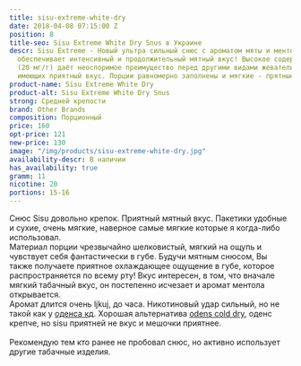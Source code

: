 ```yaml
---
title: sisu-extreme-white-dry
date: 2018-04-08 07:15:00 Z
position: 8
title-seo: Sisu Extreme White Dry Snus в Украине
descr: Sisu Extreme - Новый ультра сильный снюс с ароматом мяты и ментола, который
  обеспечивает интенсивный и продолжительный мятный вкус! Высокое содержание никотина
  (20 мг/г) даёт неоспоримое преимущество перед другими видами жевательного табака,
  имеющих приятный вкус. Порции равномерно заполнены и мягкие - прятные на ощупь!
product-name: Sisu Extreme White Dry
product-alt: Sisu Extreme White Dry Snus
strong: Средней крепости
brand: Other Brands
composition: Порционный
price: 160
opt-price: 121
new-price: 130
image: "/img/products/sisu-extreme-white-dry.jpg"
availability-descr: В наличии
has_availability: true
gramm: 11
nicotine: 20
portions: 15-16
---
```


Снюс Sisu довольно крепок. Приятный мятный вкус. Пакетики удобные и сухие, очень мягкие, наверное самые мягкие которые я когда-либо использовал.<br>
Материал порции чрезвычайно шелковистый, мягкий на ощупь и чувствует себя фантастически в губе. Будучи мятным снюсом, Вы также получаете приятное охлаждающее ощущение в губе, которое распространяется по всему рту! Вкус интересен, в том, что вначале мягкий табачный вкус, он постепенно исчезает и аромат ментола открывается.<br>
Аромат длится очень ljkuj, до часа. Никотиновый удар сильный, но не такой как у [оденса кд](/odens-cold-dry).
Хорошая альтернатива [odens cold dry](/odens-cold-dry), оденс крепче, но sisu приятней не вкус и мешочки приятнее.<br><br>
Рекомендую тем кто ранее не пробовал снюс, но активно использует другие табачные изделия.